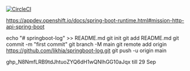 [![CircleCI](https://circleci.com/gh/snowdrop/rest-http-example/tree/master.svg?style=shield)](https://circleci.com/gh/snowdrop/rest-http-example/tree/master)

https://appdev.openshift.io/docs/spring-boot-runtime.html#mission-http-api-spring-boot


echo "# springboot-log" >> README.md
git init
git add README.md
git commit -m "first commit"
git branch -M main
git remote add origin https://github.com/likhia/springboot-log.git
git push -u origin main

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 till 29 Sep
